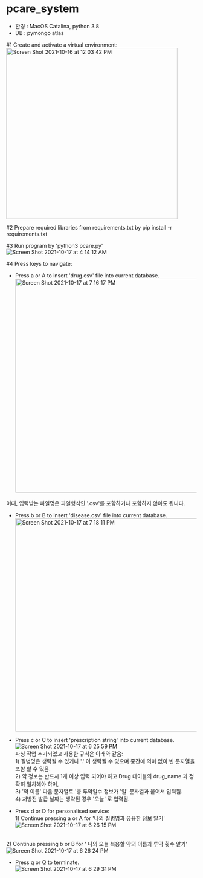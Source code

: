 # pcare_system

* 환경 : MacOS Catalina, python 3.8
* DB : pymongo atlas

#1 Create and activate a virtual environment: <br>
<img width="453" alt="Screen Shot 2021-10-16 at 12 03 42 PM" src="https://user-images.githubusercontent.com/67300266/137571377-aed3ee82-ef4b-4036-aa25-b0672b385f31.png">

#2 Prepare required libraries from requirements.txt by pip install -r requirements.txt <br>

#3 Run program by 'python3 pcare.py' <br>
![Screen Shot 2021-10-17 at 4 14 12 AM](https://user-images.githubusercontent.com/67300266/137599549-a688b580-d5e4-46f6-a59a-0d7afcf9d5c8.png)

#4 Press keys to navigate:
- Press a or A to insert 'drug.csv' file into current database.<br> <img width="567" alt="Screen Shot 2021-10-17 at 7 16 17 PM" src="https://user-images.githubusercontent.com/67300266/137622896-7c784ff3-9697-404a-a42e-21caeb2307c3.png">

이때, 입력받는 파일명은 파일형식인 '.csv'를 포함하거나 포함하지 않아도 됩니다.

- Press b or B to insert 'disease.csv' file into current database. <br> <img width="564" alt="Screen Shot 2021-10-17 at 7 18 11 PM" src="https://user-images.githubusercontent.com/67300266/137622899-52e94d50-b237-4f87-ac39-105a448520ec.png">

- Press c or C to insert 'prescription string' into current database. <br>![Screen Shot 2021-10-17 at 6 25 59 PM](https://user-images.githubusercontent.com/67300266/137621084-0123b2c0-fa55-4e15-a16d-a6b19808cf04.png)
<br> 파싱 작업 추가되었고 사용한 규칙은 아래와 같음: 
<br> 1) 질병명은 생략될 수 있거나 '.' 이 생략될 수 있으며 중간에 의미 없이 빈 문자열을 포함 할 수 있음.
<br> 2) 약 정보는 반드시 1개 이상 입력 되어야 하고 Drug 테이블의 drug_name 과 정확히 일치해야 하며,
<br> 3) '약 이름' 다음 문자열로 '총 투약일수 정보가 '일' 문자열과 붙어서 입력됨.
<br> 4) 처방전 발급 날짜는 생략된 경우 '오늘' 로 입력됨.
- Press d or D for personalised service:
<br> 1) Continue pressing a or A for '나의 질병명과 유용한 정보 알기' <br>![Screen Shot 2021-10-17 at 6 26 15 PM](https://user-images.githubusercontent.com/67300266/137621097-039e6be3-49f6-40a3-a6dd-741cb79566c1.png)

<br> 2) Continue pressing b or B for ' 나의 오늘 복용할 약의 이름과 투약 횟수 알기'<br>![Screen Shot 2021-10-17 at 6 26 24 PM](https://user-images.githubusercontent.com/67300266/137621102-6d84910e-859f-4f2d-9e2b-5c7722db77e4.png)

- Press q or Q to terminate. <br>![Screen Shot 2021-10-17 at 6 29 31 PM](https://user-images.githubusercontent.com/67300266/137621119-e0adfed5-431b-43c1-8ce3-5d3ca82ac753.png)


